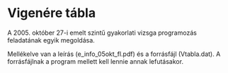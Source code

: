 # Vigenére tábla
A 2005. október 27-i emelt szintű gyakorlati vizsga programozás feladatának egyik megoldása.

Mellékelve van a leírás (e_info_05okt_fl.pdf) és a forrásfájl (Vtabla.dat). A forrásfájlnak a program mellett kell lennie annak lefutásakor.